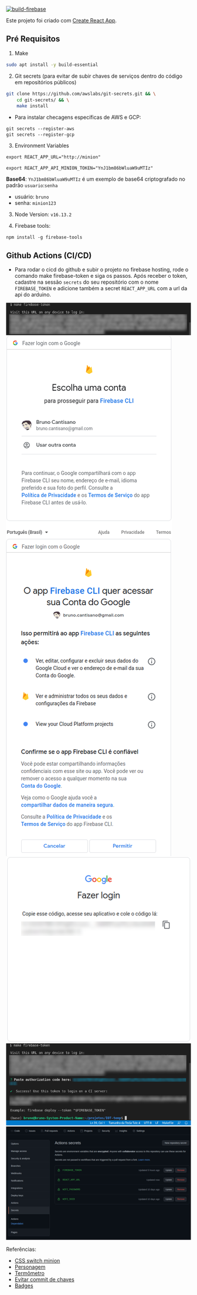 [![build-firebase](https://github.com/brunocantisano/iot-minion/actions/workflows/firebase.yml/badge.svg?branch=master)](https://github.com/brunocantisano/iot-minion/actions/workflows/firebase.yml)

Este projeto foi criado com [Create React App](https://github.com/facebook/create-react-app).

## Pré Requisitos

1. Make

```bash
sudo apt install -y build-essential
```

2. Git secrets (para evitar de subir chaves de serviços dentro do código em repositórios públicos)

```bash
git clone https://github.com/awslabs/git-secrets.git && \
    cd git-secrets/ && \
    make install
```

* Para instalar checagens específicas de AWS e GCP:

```
git secrets --register-aws
git secrets --register-gcp
```

3. Environment Variables

```
export REACT_APP_URL="http://minion"
```

```
export REACT_APP_API_MINION_TOKEN="YnJ1bm86bWluaW9uMTIz"
```

**Base64**: `YnJ1bm86bWluaW9uMTIz` é um exemplo de base64 criptografado no padrão `usuario`:`senha`
* usuário: `bruno`
* senha: `minion123`

3. Node Version: `v16.13.2`

4. Firebase tools:

```
npm install -g firebase-tools
```

## Github Actions (CI/CD)

* Para rodar o cicd do github e subir o projeto no firebase hosting, rode o comando make firebase-token e siga os passos. Após receber o token, cadastre na sessão `secrets` do seu repositório com o nome `FIREBASE_TOKEN` e adicione também a secret `REACT_APP_URL` com a url da api do arduino.

![Firebase1](../others/imgs/firebase1.png)
![Firebase2](../others/imgs/firebase2.png)
![Firebase3](../others/imgs/firebase3.png)
![Firebase4](../others/imgs/firebase4.png)
![Firebase5](../others/imgs/firebase5.png)
![Firebase6](../others/imgs/firebase6.png)

Referências: 

* [CSS switch minion](https://codepen.io/mohab-elhamzawy/pen/qOQKNB)
* [Personagem](http://cssdeck.com/labs/minions-css)
* [Termômetro](https://codepen.io/chrisgannon/pen/vjNNew/)
* [Evitar commit de chaves](https://betterprogramming.pub/how-you-can-prevent-committing-secrets-and-credentials-into-git-repositories-adffc25c2ea2)
* [Badges](https://github.com/brunocantisano/badges)
